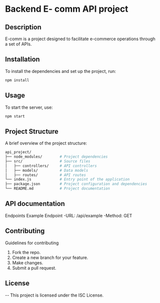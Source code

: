 # Backend E- comm API project

## Description

E-comm is a project designed to facilitate e-commerce operations through a set of APIs.

## Installation

To install the dependencies and set up the project, run:

```bash
npm install
```

## Usage
To start the server, use:

```bash
npm start
```
## Project Structure
A brief overview of the project structure:
```bash
api_project/
├── node_modules/        # Project dependencies
├── src/                 # Source files
│   ├── controllers/     # API controllers
│   ├── models/          # Data models
│   ├── routes/          # API routes
└── index.js             # Entry point of the application   
├── package.json         # Project configuration and dependencies
└── README.md            # Project documentation

```

## API documentation
Endpoints
Example Endpoint
-URL: /api/example
-Method: GET

## Contributing
Guidelines for contributing
1. Fork the repo.
2. Create a new branch for your feature.
3. Make changes.
4. Submit a pull request.

## License
-- This project is licensed under the ISC License.


